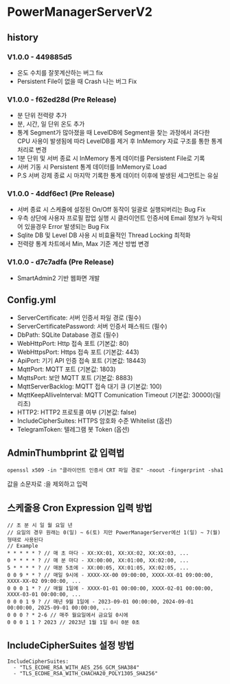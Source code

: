# PowerManagerServerV2

## history

### V1.0.0 - 449885d5

* 온도 수치를 잘못계산하는 버그 fix
* Persistent File이 없을 때 Crash 나는 버그 Fix

### V1.0.0 - f62ed28d (Pre Release)

* 분 단위 전력량 추가
* 분, 시간, 일 단위 온도 추가
* 통계 Segment가 많아졌을 때 LevelDB에 Segment을 찾는 과정에서 과다한 CPU 사용이 발생됨에 따라 LevelDB를 제거 후 InMemory 자료 구조를 통한 통계 처리로 변경 
* 1분 단위 및 서버 종료 시 InMemory 통계 데이터를 Persistent File로 기록
* 서버 기동 시 Persistent 통계 데이터를 InMemory로 Load
* P.S 서버 강제 종료 시 마지막 기록한 통계 데이터 이후에 발생된 세그먼트는 유실

### V1.0.0 - 4ddf6ec1 (Pre Release)

* 서버 종료 시 스케줄에 설정된 On/Off 동작이 일괄로 실행되버리는 Bug Fix
* 우측 상단에 사용자 프로필 팝업 실행 시 클라이언트 인증서에 Email 정보가 누락되어 있을경우 Error 발생되는 Bug Fix
* Sqlite DB 및 Level DB 사용 시 비효율적인 Thread Locking 최적화
* 전력량 통계 차트에서 Min, Max 기준 계산 방법 변경

### V1.0.0 - d7c7adfa (Pre Release)

* SmartAdmin2 기반 웹화면 개발

## Config.yml
* ServerCertificate: 서버 인증서 파일 경로 (필수)
* ServerCertificatePassword: 서버 인증서 패스워드 (필수)
* DbPath: SQLite Database 경로 (필수)
* WebHttpPort: Http 접속 포트 (기본값: 80)
* WebHttpsPort: Https 접속 포트 (기본값: 443)
* ApiPort: 기기 API 인증 접속 포트 (기본값: 18443)
* MqttPort: MQTT 포트 (기본값: 1803)
* MqttsPort: 보안 MQTT 포트 (기본값: 8883)
* MqttServerBacklog: MQTT 접속 대기 큐 (기본값: 100)
* MqttKeepAlliveInterval: MQTT Comunication Timeout (기본값: 30000)(밀리초)
* HTTP2: HTTP2 프로토콜 여부 (기본값: false)
* IncludeCipherSuites: HTTPS 암호화 수준 Whitelist (옵션)
* TelegramToken: 텔레그램 봇 Token (옵션)


## AdminThumbprint 값 입력법

```
openssl x509 -in "클라이언트 인증서 CRT 파일 경로" -noout -fingerprint -sha1
```
값을 소문자로 :을 제외하고 입력

## 스케줄용 Cron Expression 입력 방법

```
// 초 분 시 일 월 요일 년
// 요일의 경우 원래는 0(일) ~ 6(토) 지만 PowerManagerServer에선 1(일) ~ 7(월) 형태로 사용된다
// Example
* * * * * ? // 매 초 마다 - XX:XX:01, XX:XX:02, XX:XX:03, ...
0 * * * * ? // 매 분 마다 - XX:00:00, XX:01:00, XX:02:00, ...
5 * * * * ? // 매분 5초에 - XX:00:05, XX:01:05, XX:02:05, ...
0 0 9 * * ? // 매일 9시에 - XXXX-XX-00 09:00:00, XXXX-XX-01 09:00:00, XXXX-XX-02 09:00:00, ...
0 0 0 1 * ? // 매월 1일에 - XXXX-01-01 00:00:00, XXXX-02-01 00:00:00, XXXX-03-01 00:00:00, ...
0 0 0 1 9 ? // 매년 9월 1일에 - 2023-09-01 00:00:00, 2024-09-01 00:00:00, 2025-09-01 00:00:00, ...
0 0 0 ? * 2-6 // 매주 월요일에서 금요일 0시에
0 0 0 1 1 ? 2023 // 2023년 1월 1일 0시 0분 0초
```

## IncludeCipherSuites 설정 방법

```
IncludeCipherSuites:
  - "TLS_ECDHE_RSA_WITH_AES_256_GCM_SHA384"
  - "TLS_ECDHE_RSA_WITH_CHACHA20_POLY1305_SHA256"
```

